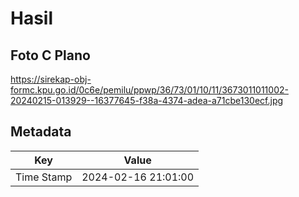 # Hasil

## Foto C Plano

https://sirekap-obj-formc.kpu.go.id/0c6e/pemilu/ppwp/36/73/01/10/11/3673011011002-20240215-013929--16377645-f38a-4374-adea-a71cbe130ecf.jpg


## Metadata

| Key        | Value               |
| ---------- | ------------------- |
| Time Stamp | 2024-02-16 21:01:00 |



